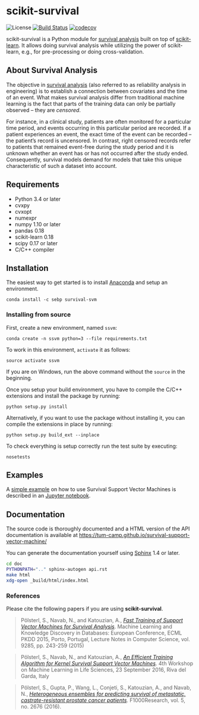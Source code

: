 # scikit-survival

![License](https://img.shields.io/badge/license-GPLv3-blue.svg)
[![Build Status](https://travis-ci.org/sebp/scikit-survival.svg)](https://travis-ci.org/sebp/scikit-survival)
[![codecov](https://codecov.io/gh/sebp/scikit-survival/branch/master/graph/badge.svg)](https://codecov.io/gh/sebp/scikit-survival)

scikit-survival is a Python module for [survival analysis][survival_analysis]
built on top of [scikit-learn](http://scikit-learn.org/). It allows doing survival analysis
while utilizing the power of scikit-learn, e.g., for pre-processing or doing cross-validation.

## About Survival Analysis

The objective in [survival analysis][survival_analysis] (also referred to as reliability analysis in engineering)
is to establish a connection between covariates and the time of an event.
What makes survival analysis differ from traditional machine learning is the fact that
parts of the training data can only be partially observed – they are *censored*.

For instance, in a clinical study, patients are often monitored for a particular time period,
and events occurring in this particular period are recorded.
If a patient experiences an event, the exact time of the event can
be recorded – the patient’s record is uncensored. In contrast, right censored records
refer to patients that remained event-free during the study period and
it is unknown whether an event has or has not occurred after the study ended.
Consequently, survival models demand for models that take
this unique characteristic of such a dataset into account.


## Requirements

- Python 3.4 or later
- cvxpy
- cvxopt
- numexpr
- numpy 1.10 or later
- pandas 0.18
- scikit-learn 0.18
- scipy 0.17 or later
- C/C++ compiler

## Installation

The easiest way to get started is to install [Anaconda](https://store.continuum.io/cshop/anaconda/)
and setup an environment.

```
conda install -c sebp survival-svm
```

### Installing from source

First, create a new environment, named `ssvm`:

```
conda create -n ssvm python=3 --file requirements.txt
```

To work in this environment, ``activate`` it as follows:

```
source activate ssvm
```

If you are on Windows, run the above command without the ``source`` in the beginning.

Once you setup your build environment, you have to compile the C/C++
extensions and install the package by running:

```
python setup.py install
```

Alternatively, if you want to use the package without installing it,
you can compile the extensions in place by running:

```
python setup.py build_ext --inplace
```

To check everything is setup correctly run the test suite by executing:

```
nosetests
```

## Examples

A [simple example][Notebook] on how to use Survival Support
Vector Machines is described in an [Jupyter notebook](https://jupyter.org/).


## Documentation

The source code is thoroughly documented and a HTML version of the API documentation
is available at https://tum-camp.github.io/survival-support-vector-machine/

You can generate the documentation yourself using [Sphinx](http://sphinx-doc.org/) 1.4 or later.

```bash
cd doc
PYTHONPATH=".." sphinx-autogen api.rst
make html
xdg-open _build/html/index.html
```

[Notebook]: http://nbviewer.ipython.org/github/tum-camp/survival-support-vector-machine/blob/master/examples/survival-svm.ipynb "IPython notebook example"

### References

Please cite the following papers if you are using **scikit-survival**.

> Pölsterl, S., Navab, N., and Katouzian, A.,
> *[Fast Training of Support Vector Machines for Survival Analysis](http://link.springer.com/chapter/10.1007/978-3-319-23525-7_15)*.
> Machine Learning and Knowledge Discovery in Databases: European Conference,
> ECML PKDD 2015, Porto, Portugal,
> Lecture Notes in Computer Science, vol. 9285, pp. 243-259 (2015)

> Pölsterl, S., Navab, N., and Katouzian, A.,
> *[An Efficient Training Algorithm for Kernel Survival Support Vector Machines](https://arxiv.org/abs/1611.07054)*.
> 4th Workshop on Machine Learning in Life Sciences,
> 23 September 2016, Riva del Garda, Italy

> Pölsterl, S., Gupta, P., Wang, L., Conjeti, S., Katouzian, A., and Navab, N.,
> *[Heterogeneous ensembles for predicting survival of metastatic, castrate-resistant prostate cancer patients](http://doi.org/10.12688/f1000research.8231.1)*.
> F1000Research, vol. 5, no. 2676 (2016).

[survival_analysis]: https://en.wikipedia.org/wiki/Survival_analysis
